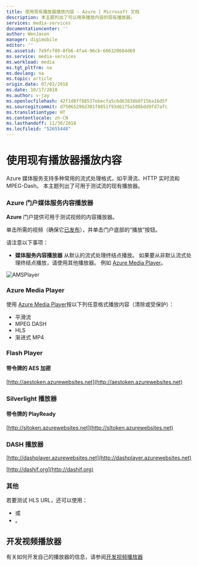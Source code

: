 ```yaml
---
title: 使用现有播放器播放内容 - Azure | Microsoft 文档
description: 本主题列出了可以用来播放内容的现有播放器。
services: media-services
documentationcenter: ''
author: WenJason
manager: digimobile
editor: ''
ms.assetid: 7e9fcf89-0fb6-4fa4-96cb-666320684d69
ms.service: media-services
ms.workload: media
ms.tgt_pltfrm: na
ms.devlang: na
ms.topic: article
origin.date: 07/02/2018
ms.date: 10/17/2018
ms.author: v-jay
ms.openlocfilehash: 42f1d8ff88537ebecfa5c6d63838b8f156a16d5f
ms.sourcegitcommit: d75065296d301f0851f93d6175a508bdd9fd7afc
ms.translationtype: HT
ms.contentlocale: zh-CN
ms.lasthandoff: 11/30/2018
ms.locfileid: "52655448"
---
```

# <a name="playing-your-content-with-existing-players"></a>使用现有播放器播放内容
Azure 媒体服务支持多种常用的流式处理格式，如平滑流、HTTP 实时流和 MPEG-Dash。 本主题列出了可用于测试流的现有播放器。

### <a name="the-azure-portal-media-services-content-player"></a>Azure 门户媒体服务内容播放器
**Azure** 门户提供可用于测试视频的内容播放器。

单击所需的视频（确保它[已发布](media-services-portal-publish.md)），并单击门户底部的“播放”按钮。

请注意以下事项：

* **媒体服务内容播放器** 从默认的流式处理终结点播放。 如果要从非默认流式处理终结点播放，请使用其他播放器。 例如 [Azure Media Player](http://amsplayer.azurewebsites.net/azuremediaplayer.html)。

![AMSPlayer][AMSPlayer]

### <a name="azure-media-player"></a>Azure Media Player
使用 [Azure Media Player](http://amsplayer.azurewebsites.net/azuremediaplayer.html)按以下列任意格式播放内容（清除或受保护）：

* 平滑流
* MPEG DASH
* HLS
* 渐进式 MP4

### <a name="flash-player"></a>Flash Player
#### <a name="aes-encrypted-with-token"></a>带令牌的 AES 加密
[http://aestoken.azurewebsites.net](http://aestoken.azurewebsites.net)

### <a name="silverlight-players"></a>Silverlight 播放器

#### <a name="playready-with-token"></a>带令牌的 PlayReady
[http://sltoken.azurewebsites.net](http://sltoken.azurewebsites.net)

### <a name="dash-players"></a>DASH 播放器
[http://dashplayer.azurewebsites.net](http://dashplayer.azurewebsites.net)

[http://dashif.org](http://dashif.org)

### <a name="other"></a>其他
若要测试 HLS URL，还可以使用：

*  或
*  。

## <a name="developing-video-players"></a>开发视频播放器
有关如何开发自己的播放器的信息，请参阅[开发视频播放器](media-services-develop-video-players.md)

[AMSPlayer]: ./media/media-services-playback-content-with-existing-players/media-services-portal-player.png